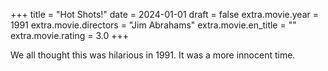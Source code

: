 +++
title = "Hot Shots!"
date = 2024-01-01
draft = false
extra.movie.year = 1991
extra.movie.directors = "Jim Abrahams"
extra.movie.en_title = ""
extra.movie.rating = 3.0
+++

We all thought this was hilarious in 1991. It was a more innocent time.<!-- more -->